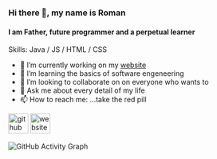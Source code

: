 ### Hi there 👋, my name is Roman
#### I am Father, future programmer and a perpetual learner


Skills: Java / JS / HTML / CSS

- 🔭 I’m currently working on my [website](https://www.Mr-R0m4n.de) 
- 🌱 I’m learning the basics of software engeneering 
- 👯 I’m looking to collaborate on on everyone who wants to 
- 💬 Ask me about every detail of my life 
- 📫 How to reach me: ...take the red pill 


[<img src='https://cdn.jsdelivr.net/npm/simple-icons@3.0.1/icons/github.svg' alt='github' height='40'>](https://github.com/Mr-R0m4n)  [<img src='https://cdn.jsdelivr.net/npm/simple-icons@3.0.1/icons/icloud.svg' alt='website' height='40'>](https://www.Mr-R0m4n.de)  

![GitHub Activity Graph](https://activity-graph.herokuapp.com/graph?username=Mr-R0m4n)  

